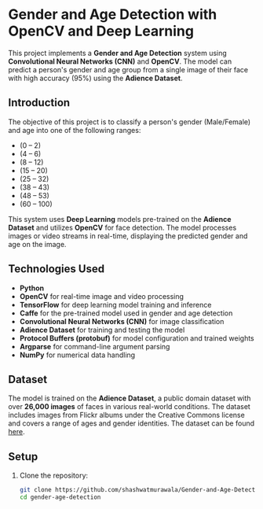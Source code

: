 # Gender and Age Detection with OpenCV and Deep Learning

This project implements a **Gender and Age Detection** system using **Convolutional Neural Networks (CNN)** and **OpenCV**. The model can predict a person's gender and age group from a single image of their face with high accuracy (95%) using the **Adience Dataset**.

## Introduction

The objective of this project is to classify a person's gender (Male/Female) and age into one of the following ranges:
- (0 – 2)
- (4 – 6)
- (8 – 12)
- (15 – 20)
- (25 – 32)
- (38 – 43)
- (48 – 53)
- (60 – 100)

This system uses **Deep Learning** models pre-trained on the **Adience Dataset** and utilizes **OpenCV** for face detection. The model processes images or video streams in real-time, displaying the predicted gender and age on the image.

## Technologies Used

- **Python**
- **OpenCV** for real-time image and video processing
- **TensorFlow** for deep learning model training and inference
- **Caffe** for the pre-trained model used in gender and age detection
- **Convolutional Neural Networks (CNN)** for image classification
- **Adience Dataset** for training and testing the model
- **Protocol Buffers (protobuf)** for model configuration and trained weights
- **Argparse** for command-line argument parsing
- **NumPy** for numerical data handling

## Dataset

The model is trained on the **Adience Dataset**, a public domain dataset with over **26,000 images** of faces in various real-world conditions. The dataset includes images from Flickr albums under the Creative Commons license and covers a range of ages and gender identities. The dataset can be found [here](http://www.openu.ac.il/home/hassner/projects/cnn_age_gender/).

## Setup

1. Clone the repository:

   ```bash
   git clone https://github.com/shashwatmurawala/Gender-and-Age-Detection.git
   cd gender-age-detection
